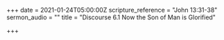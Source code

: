 +++
date = 2021-01-24T05:00:00Z
scripture_reference = "John 13:31-38"
sermon_audio = ""
title = "Discourse 6.1 Now the Son of Man is Glorified"

+++
